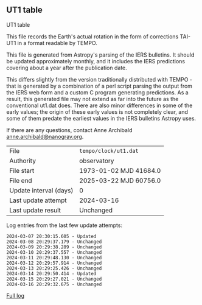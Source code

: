 
## UT1 table

UT1 table

This file records the Earth's actual rotation in the form of
corrections TAI-UT1 in a format readable by TEMPO.

This file is generated from Astropy's parsing of the IERS
bulletins. It should be updated approximately monthly, and it
includes the IERS predictions covering about a year after the
publication date.

This differs slightly from the version traditionally distributed
with TEMPO - that is generated by a combination of a perl script
parsing the output from the IERS web form and a custom C program
generating predictions. As a result, this generated file may not
extend as far into the future as the conventional ut1.dat does.
There are also minor differences in some of the early values; the
origin of these early values is not completely clear, and some of
them predate the earliest values in the IERS bulletins Astropy uses.

If there are any questions, contact Anne Archibald
<anne.archibald@nanograv.org>.

|     |     |
|:--- |:--- |
| File | `tempo/clock/ut1.dat` |
| Authority | observatory |
| File start | 1973-01-02 MJD 41684.0 |
| File end | 2025-03-22 MJD 60756.0 |
| Update interval (days) | 0 |
| Last update attempt | 2024-03-16 |
| Last update result | Unchanged |

Log entries from the last few update attempts:
```
2024-03-07 20:30:15.605 - Updated
2024-03-08 20:29:37.179 - Unchanged
2024-03-09 20:29:38.289 - Unchanged
2024-03-10 20:29:37.557 - Unchanged
2024-03-11 20:29:48.130 - Unchanged
2024-03-12 20:29:57.914 - Unchanged
2024-03-13 20:29:25.426 - Unchanged
2024-03-14 20:29:50.414 - Updated
2024-03-15 20:29:27.021 - Unchanged
2024-03-16 20:29:32.675 - Unchanged
```
[Full log](https://raw.githubusercontent.com/ipta/pulsar-clock-corrections/main/log/tempo/clock/ut1.dat.log)
